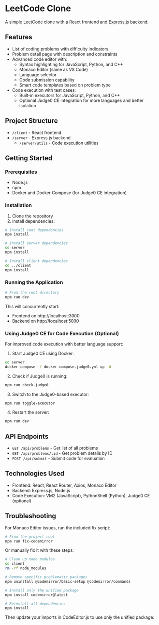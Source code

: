 # LeetCode Clone

A simple LeetCode clone with a React frontend and Express.js backend.

## Features

- List of coding problems with difficulty indicators
- Problem detail page with description and constraints
- Advanced code editor with:
  - Syntax highlighting for JavaScript, Python, and C++
  - Monaco Editor (same as VS Code)
  - Language selector
  - Code submission capability
  - Smart code templates based on problem type
- Code execution with test cases:
  - Built-in executors for JavaScript, Python, and C++
  - Optional Judge0 CE integration for more languages and better isolation

## Project Structure

- `/client` - React frontend
- `/server` - Express.js backend
  - `/server/utils` - Code execution utilities

## Getting Started

### Prerequisites

- Node.js
- npm
- Docker and Docker Compose (for Judge0 CE integration)

### Installation

1. Clone the repository
2. Install dependencies:

```bash
# Install root dependencies
npm install

# Install server dependencies
cd server
npm install

# Install client dependencies
cd ../client
npm install
```

### Running the Application

```bash
# From the root directory
npm run dev
```

This will concurrently start:

- Frontend on http://localhost:3000
- Backend on http://localhost:5000

### Using Judge0 CE for Code Execution (Optional)

For improved code execution with better language support:

1. Start Judge0 CE using Docker:

```bash
cd server
docker-compose -f docker-compose.judge0.yml up -d
```

2. Check if Judge0 is running:

```bash
npm run check-judge0
```

3. Switch to the Judge0-based executor:

```bash
npm run toggle-executor
```

4. Restart the server:

```bash
npm run dev
```

## API Endpoints

- `GET /api/problems` - Get list of all problems
- `GET /api/problems/:id` - Get problem details by ID
- `POST /api/submit` - Submit code for evaluation

## Technologies Used

- Frontend: React, React Router, Axios, Monaco Editor
- Backend: Express.js, Node.js
- Code Execution: VM2 (JavaScript), PythonShell (Python), Judge0 CE (optional)

## Troubleshooting

For Monaco Editor issues, run the included fix script:

```bash
# From the project root
npm run fix-codemirror
```

Or manually fix it with these steps:

```bash
# Clean up node_modules
cd client
rm -rf node_modules

# Remove specific problematic packages
npm uninstall @codemirror/basic-setup @codemirror/commands

# Install only the unified package
npm install codemirror@latest

# Reinstall all dependencies
npm install
```

Then update your imports in CodeEditor.js to use only the unified package:
